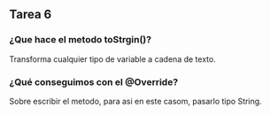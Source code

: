 ## Tarea 6

### ¿Que hace el metodo toStrgin()?

Transforma cualquier tipo de variable a cadena de texto.


### ¿Qué conseguimos con el @Override?


Sobre escribir el metodo, para asi en este casom, pasarlo tipo String.